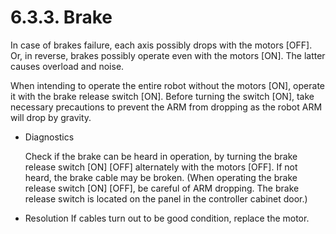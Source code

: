 ﻿# 6.3.3. Brake

In case of brakes failure, each axis possibly drops with the motors [OFF]. Or, in reverse, brakes possibly operate even with the motors [ON]. The latter causes overload and noise.

When intending to operate the entire robot without the motors [ON], operate it with the brake release switch [ON]. Before turning the switch [ON], take necessary precautions to prevent the ARM from dropping as the robot ARM will drop by gravity.




*	Diagnostics

    Check if the brake can be heard in operation, by turning the brake release switch [ON] [OFF] alternately with the motors [OFF]. If not heard, the brake cable may be broken. (When operating the brake release switch [ON] [OFF], be careful of ARM dropping. The brake release switch is located on the panel in the controller cabinet door.)

*	Resolution
    If cables turn out to be good condition, replace the motor.





